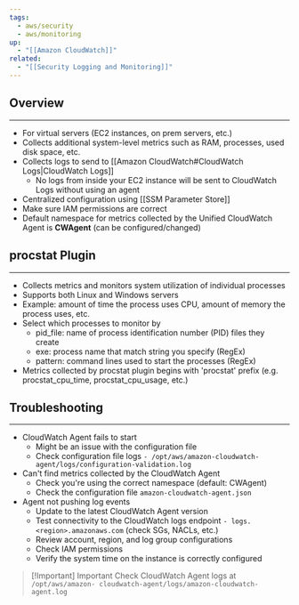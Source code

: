 ```yaml
---
tags:
  - aws/security
  - aws/monitoring
up:
  - "[[Amazon CloudWatch]]"
related:
  - "[[Security Logging and Monitoring]]"
---
```

## Overview
___

- For virtual servers (EC2 instances, on prem servers, etc.)
- Collects additional system-level metrics such as RAM, processes, used disk space, etc.
- Collects logs to send to [[Amazon CloudWatch#CloudWatch Logs|CloudWatch Logs]]
	- No logs from inside your EC2 instance will be sent to CloudWatch Logs without using an agent
- Centralized configuration using [[SSM Parameter Store]]
- Make sure IAM permissions are correct
- Default namespace for metrics collected by the Unified CloudWatch Agent is **CWAgent** (can be configured/changed)


## procstat Plugin
___

- Collects metrics and monitors system utilization of individual processes
- Supports both Linux and Windows servers
- Example: amount of time the process uses CPU, amount of memory the process uses, etc.
- Select which processes to monitor by
	- pid_file: name of process identification number (PID) files they create
	- exe: process name that match string you specify (RegEx)
	- pattern: command lines used to start the processes (RegEx)
- Metrics collected by procstat plugin begins with 'procstat' prefix (e.g. procstat_cpu_time, procstat_cpu_usage, etc.)

## Troubleshooting
___

- CloudWatch Agent fails to start
	- Might be an issue with the configuration file
	- Check configuration file logs `- /opt/aws/amazon-cloudwatch- agent/logs/configuration-validation.log`
- Can't find metrics collected by the CloudWatch Agent
	- Check you're using the correct namespace (default: CWAgent)
	- Check the configuration file `amazon-cloudwatch-agent.json`
- Agent not pushing log events
	- Update to the latest CloudWatch Agent version
	- Test connectivity to the CloudWatch logs endpoint `- logs.<region>.amazonaws.com` (check SGs, NACLs, etc.)
	- Review account, region, and log group configurations
	- Check IAM permissions
	- Verify the system time on the instance is correctly configured


> [!Important] Important
> Check CloudWatch Agent logs at `/opt/aws/amazon- cloudwatch-agent/logs/amazon-cloudwatch-agent.log`
